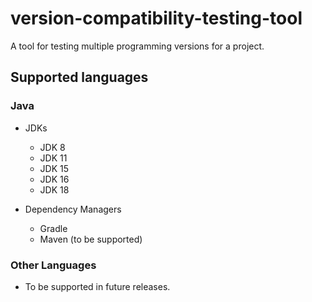 # version-compatibility-testing-tool

A tool for testing multiple programming versions for a project.

## Supported languages
### Java
+ JDKs
  + JDK 8
  + JDK 11
  + JDK 15
  + JDK 16
  + JDK 18

+ Dependency Managers
  + Gradle
  + Maven (to be supported)

### Other Languages
+ To be supported in future releases.
